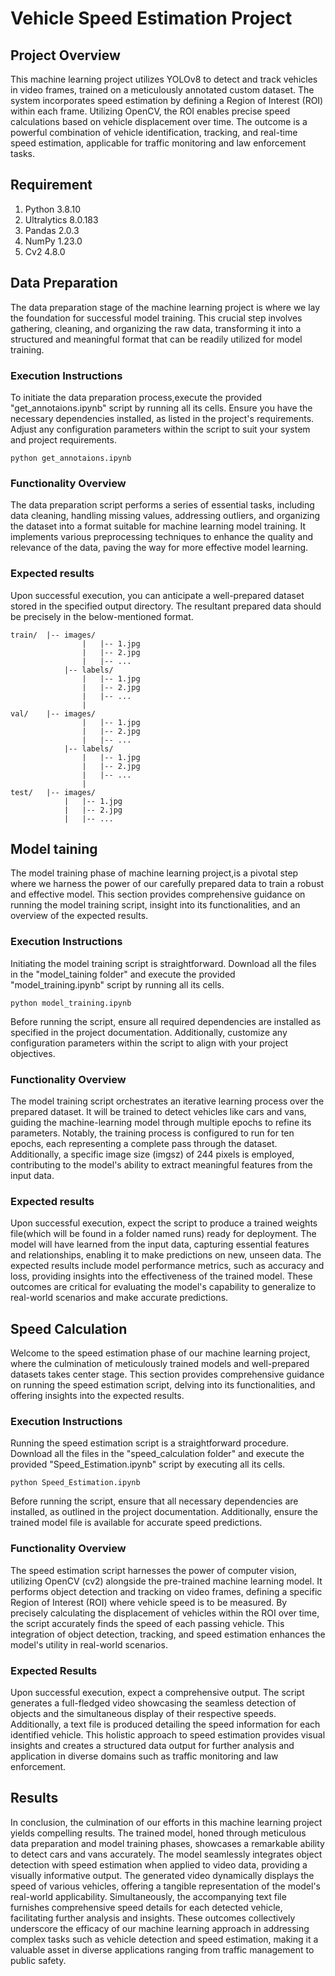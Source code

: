 # Vehicle Speed Estimation Project
## Project Overview
This machine learning project utilizes YOLOv8 to detect and track vehicles in video frames, trained on a meticulously annotated custom dataset. The system incorporates speed estimation by defining a Region of Interest (ROI) within each frame. Utilizing OpenCV, the ROI enables precise speed calculations based on vehicle displacement over time. The outcome is a powerful combination of vehicle identification, tracking, and real-time speed estimation, applicable for traffic monitoring and law enforcement tasks.

## Requirement
1. Python 3.8.10
2. Ultralytics  8.0.183
3. Pandas 2.0.3
4. NumPy 1.23.0
5. Cv2  4.8.0

## Data Preparation

The data preparation stage of the machine learning project is where we lay the foundation for successful model training. This crucial step involves gathering, cleaning, and organizing the raw data, transforming it into a structured and meaningful format that can be readily utilized for model training.

### Execution Instructions

To initiate the data preparation process,execute the provided "get_annotaions.ipynb" script by running all its cells.
Ensure you have the necessary dependencies installed, as listed in the project's requirements. Adjust any configuration parameters within the script to suit your system and project requirements.

```
python get_annotaions.ipynb
```

### Functionality Overview

The data preparation script performs a series of essential tasks, including data cleaning, handling missing values, addressing outliers, and organizing the dataset into a format suitable for machine learning model training. It implements various preprocessing techniques to enhance the quality and relevance of the data, paving the way for more effective model learning.

### Expected results

Upon successful execution, you can anticipate a well-prepared dataset stored in the specified output directory. 
The resultant prepared data should be precisely in the below-mentioned format.
```
train/	|-- images/
				|   |-- 1.jpg
				|   |-- 2.jpg
				|   |-- ...
			|-- labels/
				|   |-- 1.jpg
				|   |-- 2.jpg
				|   |-- ...
				|
val/	|-- images/
				|   |-- 1.jpg
				|   |-- 2.jpg
				|   |-- ...
			|-- labels/
				|   |-- 1.jpg
				|   |-- 2.jpg
				|   |-- ...
				|
test/	|-- images/
			|   |-- 1.jpg
			|   |-- 2.jpg
			|   |-- ...
```

## Model taining

 The model training phase of machine learning project,is a pivotal step where we harness the power of our carefully prepared data to train a robust and effective model. This section provides comprehensive guidance on running the model training script, insight into its functionalities, and an overview of the expected results.

### Execution Instructions

Initiating the model training script is straightforward. Download all the files in the "model_taining folder" and execute the provided "model_training.ipynb" script by running all its cells. 
```
python model_training.ipynb
```
Before running the script, ensure all required dependencies are installed as specified in the project documentation. Additionally, customize any configuration parameters within the script to align with your project objectives.

### Functionality Overview

The model training script orchestrates an iterative learning process over the prepared dataset. It will be trained to detect vehicles like cars and vans, guiding the machine-learning model through multiple epochs to refine its parameters. Notably, the training process is configured to run for ten epochs, each representing a complete pass through the dataset. Additionally, a specific image size (imgsz) of 244 pixels is employed, contributing to the model's ability to extract meaningful features from the input data.

### Expected results

Upon successful execution, expect the script to produce a trained weights file(which will be found in a folder named runs) ready for deployment. The model will have learned from the input data, capturing essential features and relationships, enabling it to make predictions on new, unseen data. The expected results include model performance metrics, such as accuracy and loss, providing insights into the effectiveness of the trained model. These outcomes are critical for evaluating the model's capability to generalize to real-world scenarios and make accurate predictions.

## Speed Calculation

Welcome to the speed estimation phase of our machine learning project, where the culmination of meticulously trained models and well-prepared datasets takes center stage. This section provides comprehensive guidance on running the speed estimation script, delving into its functionalities, and offering insights into the expected results.

### Execution Instructions

Running the speed estimation script is a straightforward procedure. Download all the files in the "speed_calculation folder" and execute the provided "Speed_Estimation.ipynb" script by executing all its cells. 
```
python Speed_Estimation.ipynb
```
Before running the script, ensure that all necessary dependencies are installed, as outlined in the project documentation. Additionally, ensure the trained model file is available for accurate speed predictions.

### Functionality Overview

The speed estimation script harnesses the power of computer vision, utilizing OpenCV (cv2) alongside the pre-trained machine learning model. It performs object detection and tracking on video frames, defining a specific Region of Interest (ROI) where vehicle speed is to be measured. By precisely calculating the displacement of vehicles within the ROI over time, the script accurately finds the speed of each passing vehicle. This integration of object detection, tracking, and speed estimation enhances the model's utility in real-world scenarios.

### Expected Results

Upon successful execution, expect a comprehensive output. The script generates a full-fledged video showcasing the seamless detection of objects and the simultaneous display of their respective speeds. Additionally, a text file is produced detailing the speed information for each identified vehicle. This holistic approach to speed estimation provides visual insights and creates a structured data output for further analysis and application in diverse domains such as traffic monitoring and law enforcement.

## Results

In conclusion, the culmination of our efforts in this machine learning project yields compelling results. The trained model, honed through meticulous data preparation and model training phases, showcases a remarkable ability to detect cars and vans accurately. The model seamlessly integrates object detection with speed estimation when applied to video data, providing a visually informative output. The generated video dynamically displays the speed of various vehicles, offering a tangible representation of the model's real-world applicability. Simultaneously, the accompanying text file furnishes comprehensive speed details for each detected vehicle, facilitating further analysis and insights. These outcomes collectively underscore the efficacy of our machine learning approach in addressing complex tasks such as vehicle detection and speed estimation, making it a valuable asset in diverse applications ranging from traffic management to public safety.